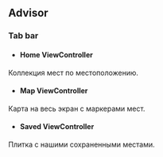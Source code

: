 ## Advisor
### Tab bar
- #### Home ViewController
Коллекция мест по местоположению.
- #### Map ViewController
Карта на весь экран с маркерами мест.
- #### Saved ViewController
Плитка с нашими сохраненными местами.
